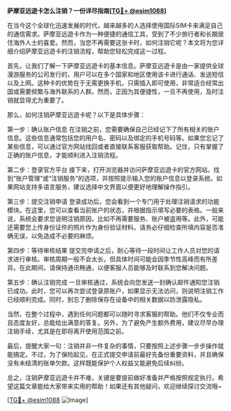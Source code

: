 **萨摩亚远遊卡怎么注销？一份详尽指南[[TG💪+ @esim1088](https://t.me/s/esim1088)]**

在当今这个全球化迅速发展的时代，越来越多的人选择使用国际SIM卡来满足自己的通信需求。萨摩亚远遊卡作为一种便捷的通信工具，受到了不少旅行者和长期居住海外人士的喜爱。然而，当您不再需要这张卡时，如何注销它呢？本文将为您详细介绍萨摩亚远遊卡的注销流程，帮助您轻松完成这一过程。

首先，让我们了解一下萨摩亚远遊卡的基本信息。萨摩亚远遊卡是由一家提供全球漫游服务的公司发行的，用户可以在多个国家和地区使用该卡进行通话、发送短信以及上网。这种卡的优势在于无需更换手机，只需插入即可使用，非常适合经常出国或需要频繁与海外联系的人群。然而，正因为其便捷性，一旦不再使用，及时注销就显得尤为重要了。

那么，如何注销萨摩亚远遊卡呢？以下是具体步骤：

第一步：确认账户信息
在注销之前，您需要确保自己已经记下了所有相关的账户信息。这些信息通常包括您的用户名、密码以及绑定的手机号码等。如果您忘记了某些信息，可以通过官方网站找回或者直接联系客服获取帮助。记住，只有掌握了正确的账户信息，才能顺利进入注销流程。

第二步：登录官方平台
接下来，打开浏览器并访问萨摩亚远遊卡的官方网站。找到“账户管理”或“注销服务”的选项，并按照提示输入您的账户信息以登录系统。如果网站支持多语言服务，建议选择中文界面以便更好地理解操作指引。

第三步：提交注销申请
登录成功后，您会看到一个专门用于处理注销请求的功能模块。在这里，您可以查看当前账户的状态，并根据指示填写必要的表格。一般来说，系统会要求您说明注销原因，比如不再需要服务、账户被盗用等。此外，可能还需要您上传身份证件的照片作为身份验证材料。请务必仔细检查所填内容是否准确无误，以免造成不必要的麻烦。

第四步：等待审核结果
提交完申请之后，耐心等待一段时间让工作人员对您的请求进行审核。审核周期一般不会太长，但具体时间可能会因季节性高峰而有所差异。在此期间，请保持通讯畅通，以便客服人员能够及时联系到您解决问题。

第五步：确认注销完成
一旦审核通过，系统会向您发送一封确认邮件通知您注销已成功。此时，您可以再次尝试登录原账户，如果显示无法访问，则说明注销工作已经顺利完成。同时，别忘了删除保存在设备中的相关数据以防泄露隐私。

当然，在整个过程中，遇到任何问题都可以随时寻求客服的帮助。他们不仅专业而且态度友好，总能给出满意的答复。另外，为了避免产生额外费用，建议尽早办理注销手续，尤其是在即将离开使用范围之前。

最后，提醒大家一句：注销并非一件复杂的事情，只要按照上述步骤一步步操作就能搞定。不过，为了保险起见，在正式提交申请前最好先备份重要资料，并且确保没有未结清的账单欠款。这样既能保护个人权益又能避免后续纠纷。

总之，注销萨摩亚远遊卡并不难，关键是要提前做好准备并严格按照规定执行。希望这篇文章能给大家带来实用的帮助！如果还有其他疑问，欢迎继续探讨交流哦~

[[TG💪+ @esim1088](https://t.me/s/esim1088) ![Image](https://i.postimg.cc/4NQfJmqS/Snipaste-2025-05-13-00-14-12.png)]